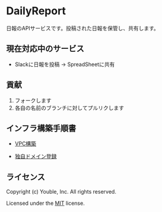 # DailyReport

日報のAPIサービスです。投稿された日報を保管し、共有します。

## 現在対応中のサービス

* Slackに日報を投稿 → SpreadSheetに共有

## 貢献

1. フォークします
2. 各自の名前のブランチに対してプルリクします

## インフラ構築手順書  

-  [VPC構築](/doc/setup-of-VPC.md)

-  [独自ドメイン登録](/doc/setup-of-Route53.md)


## ライセンス

Copyright (c) Youble, Inc. All rights reserved.

Licensed under the [MIT](LICENSE.txt) license.
